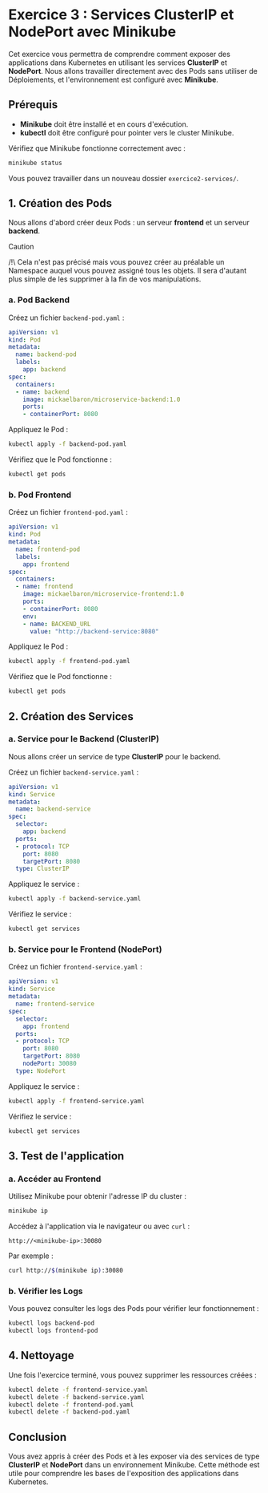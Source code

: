 # Exercice 3 : Services ClusterIP et NodePort avec Minikube

Cet exercice vous permettra de comprendre comment exposer des applications dans Kubernetes en utilisant les services **ClusterIP** et **NodePort**. Nous allons travailler directement avec des Pods sans utiliser de Déploiements, et l'environnement est configuré avec **Minikube**.

## Prérequis

- **Minikube** doit être installé et en cours d'exécution.
- **kubectl** doit être configuré pour pointer vers le cluster Minikube.

Vérifiez que Minikube fonctionne correctement avec :

```bash
minikube status
```

Vous pouvez travailler dans un nouveau dossier `exercice2-services/`.

## 1. Création des Pods

Nous allons d'abord créer deux Pods : un serveur **frontend** et un serveur **backend**.

> [!CAUTION]
> /!\ Cela n'est pas précisé mais vous pouvez créer au préalable un Namespace auquel vous pouvez assigné tous les objets. Il sera d'autant plus simple de les supprimer à la fin de vos manipulations.

### a. Pod Backend

Créez un fichier `backend-pod.yaml` :

```yaml
apiVersion: v1
kind: Pod
metadata:
  name: backend-pod
  labels:
    app: backend
spec:
  containers:
  - name: backend
    image: mickaelbaron/microservice-backend:1.0
    ports:
    - containerPort: 8080
```

Appliquez le Pod :

```bash
kubectl apply -f backend-pod.yaml
```

Vérifiez que le Pod fonctionne :

```bash
kubectl get pods
```

### b. Pod Frontend

Créez un fichier `frontend-pod.yaml` :

```yaml
apiVersion: v1
kind: Pod
metadata:
  name: frontend-pod
  labels:
    app: frontend
spec:
  containers:
  - name: frontend
    image: mickaelbaron/microservice-frontend:1.0
    ports:
    - containerPort: 8080
    env:
    - name: BACKEND_URL
      value: "http://backend-service:8080"
```

Appliquez le Pod :

```bash
kubectl apply -f frontend-pod.yaml
```

Vérifiez que le Pod fonctionne :

```bash
kubectl get pods
```

## 2. Création des Services

### a. Service pour le Backend (ClusterIP)

Nous allons créer un service de type **ClusterIP** pour le backend.

Créez un fichier `backend-service.yaml` :

```yaml
apiVersion: v1
kind: Service
metadata:
  name: backend-service
spec:
  selector:
    app: backend
  ports:
  - protocol: TCP
    port: 8080
    targetPort: 8080
  type: ClusterIP
```

Appliquez le service :

```bash
kubectl apply -f backend-service.yaml
```

Vérifiez le service :

```bash
kubectl get services
```

### b. Service pour le Frontend (NodePort)

Créez un fichier `frontend-service.yaml` :

```yaml
apiVersion: v1
kind: Service
metadata:
  name: frontend-service
spec:
  selector:
    app: frontend
  ports:
  - protocol: TCP
    port: 8080
    targetPort: 8080
    nodePort: 30080
  type: NodePort
```

Appliquez le service :

```bash
kubectl apply -f frontend-service.yaml
```

Vérifiez le service :

```bash
kubectl get services
```

## 3. Test de l'application

### a. Accéder au Frontend

Utilisez Minikube pour obtenir l'adresse IP du cluster :

```bash
minikube ip
```

Accédez à l'application via le navigateur ou avec `curl` :

```
http://<minikube-ip>:30080
```

Par exemple :

```bash
curl http://$(minikube ip):30080
```

### b. Vérifier les Logs

Vous pouvez consulter les logs des Pods pour vérifier leur fonctionnement :

```bash
kubectl logs backend-pod
kubectl logs frontend-pod
```

## 4. Nettoyage

Une fois l'exercice terminé, vous pouvez supprimer les ressources créées :

```bash
kubectl delete -f frontend-service.yaml
kubectl delete -f backend-service.yaml
kubectl delete -f frontend-pod.yaml
kubectl delete -f backend-pod.yaml
```

## Conclusion

Vous avez appris à créer des Pods et à les exposer via des services de type **ClusterIP** et **NodePort** dans un environnement Minikube. Cette méthode est utile pour comprendre les bases de l'exposition des applications dans Kubernetes.

